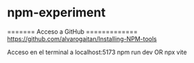 # npm-experiment
======= Acceso a GitHub =============
https://github.com/alvarogaitan/Installing-NPM-tools

Acceso en el terminal a localhost:5173
npm run dev OR npx vite
